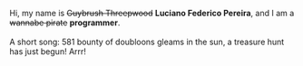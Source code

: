 Hi, my name is ~~Guybrush Threepwood~~ **Luciano Federico Pereira**, and I am a ~~wannabe pirate~~ **programmer**.<br><br>A short song: 581 bounty of doubloons gleams in the sun, a treasure hunt has just begun! Arrr!
